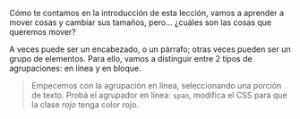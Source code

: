 Cómo te contamos en la introducción de esta lección, vamos a aprender a mover cosas y cambiar sus tamaños, pero… ¿cuáles son las cosas que queremos mover?

A veces puede ser un encabezado, o un párrafo; otras veces pueden ser un grupo de elementos. Para ello, vamos a distinguir entre 2 tipos de agrupaciones: en línea y en bloque. 


> Empecemos con la agrupación en línea, seleccionando una porción de texto.
> Probá el agrupador en línea: `span`, modifica el CSS para que la clase _rojo_ tenga color rojo.
